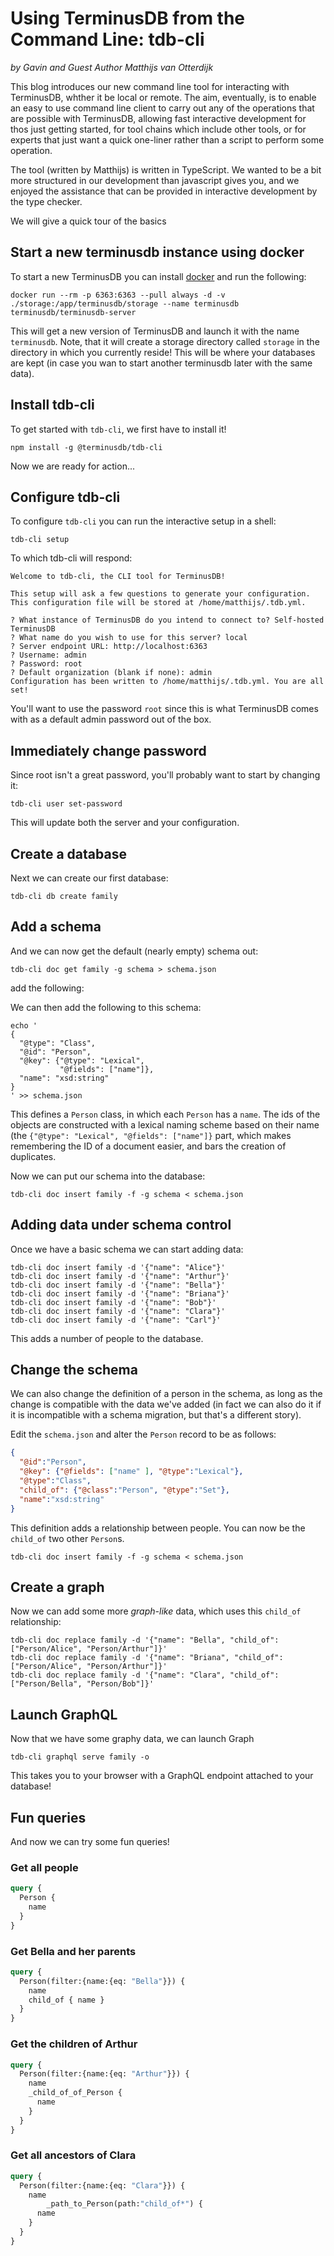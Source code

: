 # Using TerminusDB from the Command Line: tdb-cli

*by Gavin and Guest Author Matthijs van Otterdijk*

This blog introduces our new command line tool for interacting with
TerminusDB, whther it be local or remote. The aim, eventually, is to
enable an easy to use command line client to carry out any of the
operations that are possible with TerminusDB, allowing fast
interactive development for thos just getting started, for tool chains
which include other tools, or for experts that just want a quick
one-liner rather than a script to perform some operation.

The tool (written by Matthijs) is written in TypeScript. We wanted to
be a bit more structured in our development than javascript gives you,
and we enjoyed the assistance that can be provided in interactive
development by the type checker.

We will give a quick tour of the basics

## Start a new terminusdb instance using docker

To start a new TerminusDB you can install
[docker](https://docs.docker.com/engine/install/) and run the
following:

```shell
docker run --rm -p 6363:6363 --pull always -d -v ./storage:/app/terminusdb/storage --name terminusdb terminusdb/terminusdb-server
```

This will get a new version of TerminusDB and launch it with the name
`terminusdb`. Note, that it will create a storage directory called
`storage` in the directory in which you currently reside! This will be
where your databases are kept (in case you wan to start another
terminusdb later with the same data).

## Install tdb-cli

To get started with `tdb-cli`, we first have to install it!

```shell
npm install -g @terminusdb/tdb-cli
```

Now we are ready for action...

## Configure tdb-cli

To configure `tdb-cli` you can run the interactive setup in a shell:

```shell
tdb-cli setup
```

To which tdb-cli will respond:

```shell
Welcome to tdb-cli, the CLI tool for TerminusDB!

This setup will ask a few questions to generate your configuration.
This configuration file will be stored at /home/matthijs/.tdb.yml.

? What instance of TerminusDB do you intend to connect to? Self-hosted TerminusDB
? What name do you wish to use for this server? local
? Server endpoint URL: http://localhost:6363
? Username: admin
? Password: root
? Default organization (blank if none): admin
Configuration has been written to /home/matthijs/.tdb.yml. You are all set!
```

You'll want to use the password `root` since this is what TerminusDB
comes with as a default admin password out of the box.

## Immediately change password

Since root isn't a great password, you'll probably want to start by
changing it:

```shell
tdb-cli user set-password
```

This will update both the server and your configuration.

## Create a database

Next we can create our first database:

```shell
tdb-cli db create family
```

## Add a schema

And we can now get the default (nearly empty) schema out:

```shell
tdb-cli doc get family -g schema > schema.json
```

add the following:

We can then add the following to this schema:

```shell
echo '
{
  "@type": "Class",
  "@id": "Person",
  "@key": {"@type": "Lexical",
           "@fields": ["name"]},
  "name": "xsd:string"
}
' >> schema.json
```

This defines a `Person` class, in which each `Person` has a
`name`. The ids of the objects are constructed with a lexical naming
scheme based on their name (the `{"@type": "Lexical", "@fields":
["name"]}` part, which makes remembering the ID of a document easier,
and bars the creation of duplicates.

Now we can put our schema into the database:

```shell
tdb-cli doc insert family -f -g schema < schema.json
```

## Adding data under schema control

Once we have a basic schema we can start adding data:

```shell
tdb-cli doc insert family -d '{"name": "Alice"}'
tdb-cli doc insert family -d '{"name": "Arthur"}'
tdb-cli doc insert family -d '{"name": "Bella"}'
tdb-cli doc insert family -d '{"name": "Briana"}'
tdb-cli doc insert family -d '{"name": "Bob"}'
tdb-cli doc insert family -d '{"name": "Clara"}'
tdb-cli doc insert family -d '{"name": "Carl"}'
```

This adds a number of people to the database.

## Change  the schema

We can also change the definition of a person in the schema, as long
as the change is compatible with the data we've added (in fact we can
also do it if it is incompatible with a schema migration, but that's a
different story).

Edit the `schema.json` and alter the `Person` record to be as follows:

```json
{
  "@id":"Person",
  "@key": {"@fields": ["name" ], "@type":"Lexical"},
  "@type":"Class",
  "child_of": {"@class":"Person", "@type":"Set"},
  "name":"xsd:string"
}
```

This definition adds a relationship between people. You can now be the
`child_of` two other `Person`s.

```shell
tdb-cli doc insert family -f -g schema < schema.json
```

## Create a graph

Now we can add some more *graph-like* data, which uses this `child_of`
relationship:

```shell
tdb-cli doc replace family -d '{"name": "Bella", "child_of": ["Person/Alice", "Person/Arthur"]}'
tdb-cli doc replace family -d '{"name": "Briana", "child_of": ["Person/Alice", "Person/Arthur"]}'
tdb-cli doc replace family -d '{"name": "Clara", "child_of": ["Person/Bella", "Person/Bob"]}'
```

## Launch GraphQL

Now that we have some graphy data, we can launch Graph

```shell
tdb-cli graphql serve family -o
```

This takes you to your browser with a GraphQL endpoint attached to
your database!

## Fun queries

And now we can try some fun queries!

### Get all people

```graphql
query {
  Person {
    name
  }
}
```

### Get Bella and her parents

```graphql
query {
  Person(filter:{name:{eq: "Bella"}}) {
    name
    child_of { name }
  }
}
```

### Get the children of Arthur

```graphql
query {
  Person(filter:{name:{eq: "Arthur"}}) {
    name
    _child_of_of_Person {
      name
    }
  }
}
```

### Get all ancestors of Clara

```graphql
query {
  Person(filter:{name:{eq: "Clara"}}) {
    name
		_path_to_Person(path:"child_of*") {
      name
    }
  }
}
```
